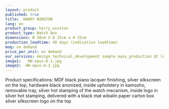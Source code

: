```yaml
---
layout: product
published: true
title:  HARRY WINSTON
lang: en
product_group: harry_winston
product_type: Watch box
dimensions: W 30cm X D 25cm x H 15cm
production_leadtime: 40 days (indicative leadtime)
moq: on demand
price_per_unit: on demand
our_services: design technical_development sample mass_production QC logistic shipping
image1:   HW-opus-6-1.jpg
image2:  HW-opus-6-2.jpg
---
```

Product specifications: MDF black piano lacquer finishing,  silver silkscreen on the top, hardware black anonized, inside upholstery in kamosho,  removable tray, silver hot stamping of the watch mecanism, inside logo in silver hot stamping, delivered with a black mat wibalin paper carton box silver silkscreen logo on the top						
